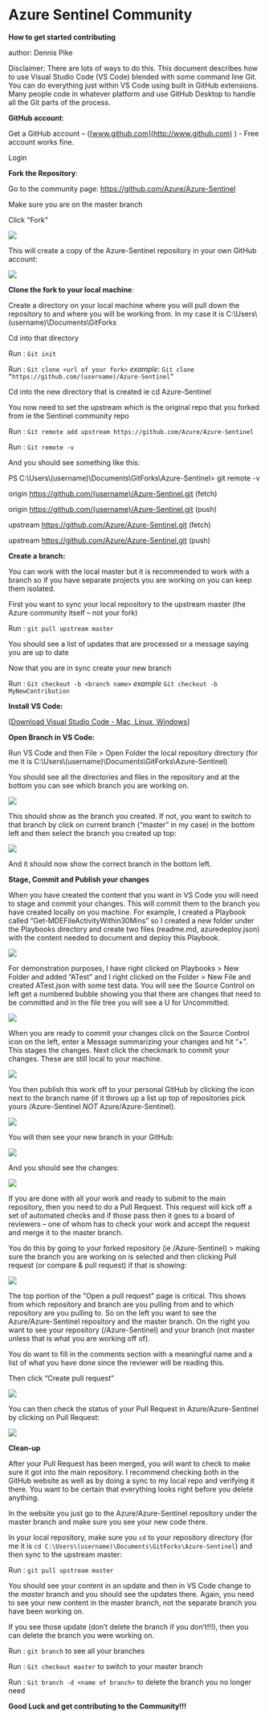 # Azure Sentinel Community

**How to get started contributing**

author: Dennis Pike

Disclaimer: There are lots of ways to do this.  This document describes how to use Visual Studio Code (VS Code) blended with some command line Git. You can do everything just within VS Code using built in GitHub extensions.  Many people code in whatever platform and use GitHub Desktop to handle all the Git parts of the process. 

**GitHub account**: 

Get a GitHub account – ([www.github.com](http://www.github.com) ) - Free account works fine.

Login

**Fork the Repository**:

Go to the community page: https://github.com/Azure/Azure-Sentinel

Make sure you are on the master branch

Click "Fork"

![](.github/Media/AzureSentinelCommunityFork.png)

This will create a copy of the Azure-Sentinel repository in your own GitHub account:

![](.github/Media/AzureSentinelCommunityFork2.png)

**Clone the fork to your local machine**:

Create a directory on your local machine where you will pull down the repository to and where you will be working from. In my case it is C:\Users\\(username)\Documents\GitForks

Cd into that directory

Run : `Git init`

Run : `Git clone <url of your fork>` *example*: `Git clone “https://github.com/(username)/Azure-Sentinel”`

Cd into the new directory that is created ie cd Azure-Sentinel

You now need to set the upstream which is the original repo that you forked from ie the Sentinel community repo

Run : `Git remote add upstream https://github.com/Azure/Azure-Sentinel`

Run : `Git remote -v`

And you should see something like this:

PS C:\Users\\(username)\Documents\GitForks\Azure-Sentinel> git remote -v

origin https://github.com/(username)/Azure-Sentinel.git (fetch)

origin https://github.com/(username)/Azure-Sentinel.git (push)

upstream    https://github.com/Azure/Azure-Sentinel.git (fetch)

upstream    https://github.com/Azure/Azure-Sentinel.git (push)

**Create a branch:**

You can work with the local master but it is recommended to work with a branch so if you have separate projects you are working on you can keep them isolated.

First you want to sync your local repository to the upstream master (the Azure community itself – not your fork)

Run : `git pull upstream master`

You should see a list of updates that are processed or a message saying you are up to date

Now that you are in sync create your new branch

Run : `Git checkout -b <branch name>` *example* `Git checkout -b MyNewContribution`

**Install VS Code:**

[[Download Visual Studio Code - Mac, Linux, Windows](https://code.visualstudio.com/Download)]

**Open Branch in VS Code:**

Run VS Code and then File > Open Folder the local repository directory (for me it is C:\Users\\(username)\Documents\GitForks\Azure-Sentinel)

You should see all the directories and files in the repository and at the bottom you can see which branch you are working on.

![](.github/Media/AzureSentinelCommunityOpen.png)

This should show as the branch you created. If not, you want to switch to that branch by click on current branch (“master” in my case) in the bottom left and then select the branch you created up top:

![](.github/Media/AzureSentinelCommunityOpen2.png)

And it should now show the correct branch in the bottom left.

**Stage, Commit and Publish your changes**

When you have created the content that you want in VS Code you will need to stage and commit your changes. This will commit them to the branch you have created locally on you machine. For example, I created a Playbook called “Get-MDEFileActivityWithin30Mins” so I created a new folder under the Playbooks directory and create two files (readme.md, azuredeploy.json) with the content needed to document and deploy this Playbook.

![](.github/Media/AzureSentinelCommunityStage.png)

For demonstration purposes, I have right clicked on Playbooks > New Folder and added “ATest” and I right clicked on the Folder > New File and created ATest.json with some test data. You will see the Source Control on left get a numbered bubble showing you that there are changes that need to be committed and in the file tree you will see a U for Uncommitted.

![](.github/Media/AzureSentinelCommunityStage2.png)

When you are ready to commit your changes click on the Source Control icon on the left, enter a Message summarizing your changes and hit “+”. This stages the changes. Next click the checkmark to commit your changes. These are still local to your machine. 

![](.github/Media/AzureSentinelCommunityStage3.png)

You then publish this work off to your personal GitHub by clicking the icon next to the branch name (if it throws up a list up top of repositories pick yours <youraccount>/Azure-Sentinel *NOT* Azure/Azure-Sentinel).

![](.github/Media/AzureSentinelCommunityStage4.png)

You will then see your new branch in your GitHub:

![](.github/Media/AzureSentinelCommunityStage5.png)

And you should see the changes:

![](.github/Media/AzureSentinelCommunityStage6.png)

If you are done with all your work and ready to submit to the main repository, then you need to do a Pull Request. This request will kick off a set of automated checks and if those pass then it goes to a board of reviewers – one of whom has to check your work and accept the request and merge it to the master branch. 

You do this by going to your forked repository (ie <your account>/Azure-Sentinel) > making sure the branch you are working on is selected and then clicking Pull request (or compare & pull request) if that is showing:

![](.github/Media/AzureSentinelCommunityStage7.png)

The top portion of the "Open a pull request" page is critical. This shows from which repository and branch are you pulling from and to which repository are you pulling to. So on the left you want to see the Azure/Azure-Sentinel repository and the master branch. On the right you want to see your repository (<your account>/Azure-Sentinel) and your branch (not master unless that is what you are working off of). 

You do want to fill in the comments section with a meaningful name and a list of what you have done since the reviewer will be reading this. 

Then click “Create pull request”

![](.github/Media/AzureSentinelCommunityStage8.png)

You can then check the status of your Pull Request in Azure/Azure-Sentinel by clicking on Pull Request:

![](.github/Media/AzureSentinelCommunityStage9.png)

**Clean-up**

After your Pull Request has been merged, you will want to check to make sure it got into the main repository. I recommend checking both in the GitHub website as well as by doing a sync to my local repo and verifying it there.  You want to be certain that everything looks right before you delete anything. 

In the website you just go to the Azure/Azure-Sentinel repository under the master branch and make sure you see your new code there.

In your local repository, make sure you `cd` to your repository directory (for me it is `cd C:\Users\(username)\Documents\GitForks\Azure-Sentinel`) and then sync to the upstream master:

Run : `git pull upstream master`

You should see your content in an update and then in VS Code change to the *master* branch and you should see the updates there.  Again, you need to see your new content in the master branch, not the separate branch you have been working on.

If you see those update (don’t delete the branch if you don’t!!!), then you can delete the branch you were working on.

Run : `git branch` to see all your branches

Run : `Git checkout master` to switch to your master branch

Run : `Git branch -d <name of branch>` to delete the branch you no longer need

**Good Luck and get contributing to the Community!!!**